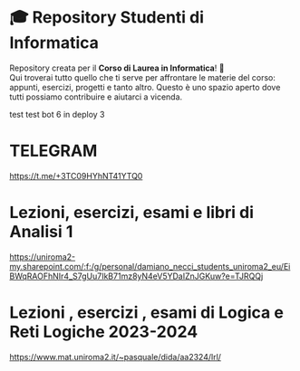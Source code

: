 # 🎓 Repository Studenti di Informatica

Repository  creata per il **Corso di Laurea in Informatica**! 🚀  
Qui troverai tutto quello che ti serve per affrontare le materie del corso: appunti, esercizi, progetti e tanto altro. 
Questo è uno spazio aperto dove tutti possiamo contribuire e aiutarci a vicenda.

test test bot 6 in deploy 3

# TELEGRAM
https://t.me/+3TC09HYhNT41YTQ0


# Lezioni, esercizi, esami e libri di Analisi 1
https://uniroma2-my.sharepoint.com/:f:/g/personal/damiano_necci_students_uniroma2_eu/EiBWqRAOFhNIr4_S7gUu7IkB71mz8yN4eV5YDaIZnJGKuw?e=TJRQQj

# Lezioni , esercizi , esami di Logica e Reti Logiche 2023-2024
https://www.mat.uniroma2.it/~pasquale/dida/aa2324/lrl/
